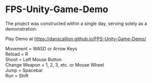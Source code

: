 # FPS-Unity-Game-Demo
The project was constructed within a single day, serving solely as a demonstration.
 
Play Demo at https://danscallion.github.io/FPS-Unity-Game-Demo/

Movement = WASD or Arrow Keys <br> 
Reload = R <br> 
Shoot = Left Mouse Button <br> 
Change Weapon = 1, 2, 3, etc. or Mouse Wheel <br> 
Jump = Spacebar <br> 
Run = Shift 
